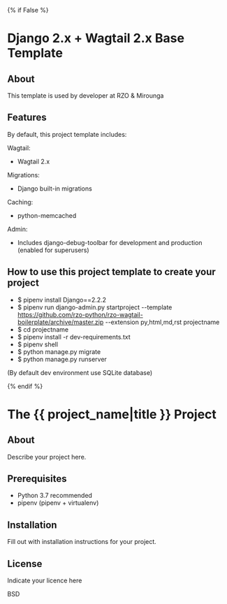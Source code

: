{% if False %}
# Django 2.x + Wagtail 2.x Base Template #

## About ##

This template is used by developer at RZO & Mirounga

## Features ##

By default, this project template includes:

Wagtail:

- Wagtail 2.x

Migrations:

- Django built-in migrations

Caching:

- python-memcached

Admin:

- Includes django-debug-toolbar for development and production (enabled for superusers)

## How to use this project template to create your project ##

- $ pipenv install Django==2.2.2
- $ pipenv run django-admin.py startproject --template https://github.com/rzo-python/rzo-wagtail-boilerplate/archive/master.zip --extension py,html,md,rst projectname
- $ cd projectname
- $ pipenv install -r dev-requirements.txt
- $ pipenv shell
- $ python manage.py migrate
- $ python manage.py runserver

(By default dev environment use SQLite database)

{% endif %}
# The {{ project_name|title }} Project #

## About ##

Describe your project here.

## Prerequisites ##

- Python 3.7 recommended
- pipenv (pipenv + virtualenv)

## Installation ##

Fill out with installation instructions for your project.


License
-------

Indicate your licence here

BSD